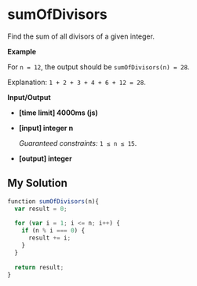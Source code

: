 # sumOfDivisors
﻿Find the sum of all divisors of a given integer.

**Example**

For `n = 12`, the output should be
`sumOfDivisors(n) = 28`.

Explanation: `1 + 2 + 3 + 4 + 6 + 12 = 28`.

**Input/Output**

*   **[time limit] 4000ms (js)**

*   **[input] integer n**

    _Guaranteed constraints:_
    `1 ≤ n ≤ 15`.

*   **[output] integer**


## My Solution
```javascript
﻿function sumOfDivisors(n){
  var result = 0;
​
  for (var i = 1; i <= n; i++) {
    if (n % i === 0) {
      result += i;
    }
  }
​
  return result;
}
​
```
